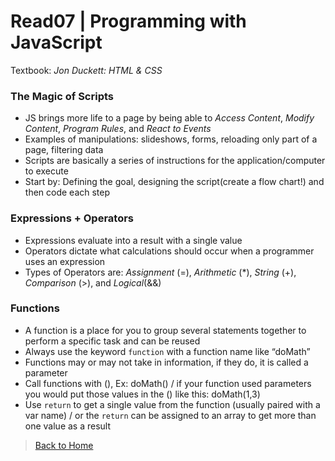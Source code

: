 # Read07 | Programming with JavaScript
Textbook: _Jon Duckett: HTML & CSS_

### The Magic of Scripts
- JS brings more life to a page by being able to *Access Content*, *Modify Content*, *Program Rules*, and *React to Events*
- Examples of manipulations: slideshows, forms, reloading only part of a page, filtering data
- Scripts are basically a series of instructions for the application/computer to execute
- Start by: Defining the goal, designing the script(create a flow chart!) and then code each step

### Expressions + Operators
- Expressions evaluate into a result with a single value
- Operators dictate what calculations should occur when a programmer uses an expression
- Types of Operators are: *Assignment* (=), *Arithmetic* (*), *String* (+), *Comparison* (>), and *Logical*(&&)

### Functions
- A function is a place for you to group several statements together to perform a specific task and can be reused
- Always use the keyword `function` with a function name like “doMath”
- Functions may or may not take in information, if they do, it is called a parameter
- Call functions with (), Ex: doMath() / if your function used parameters you would put those values in the () like this: doMath(1,3)
- Use `return` to get a single value from the function (usually paired with a var name) / or the `return` can be assigned to an array to get more than one value as a result


> [Back to Home](README.md)